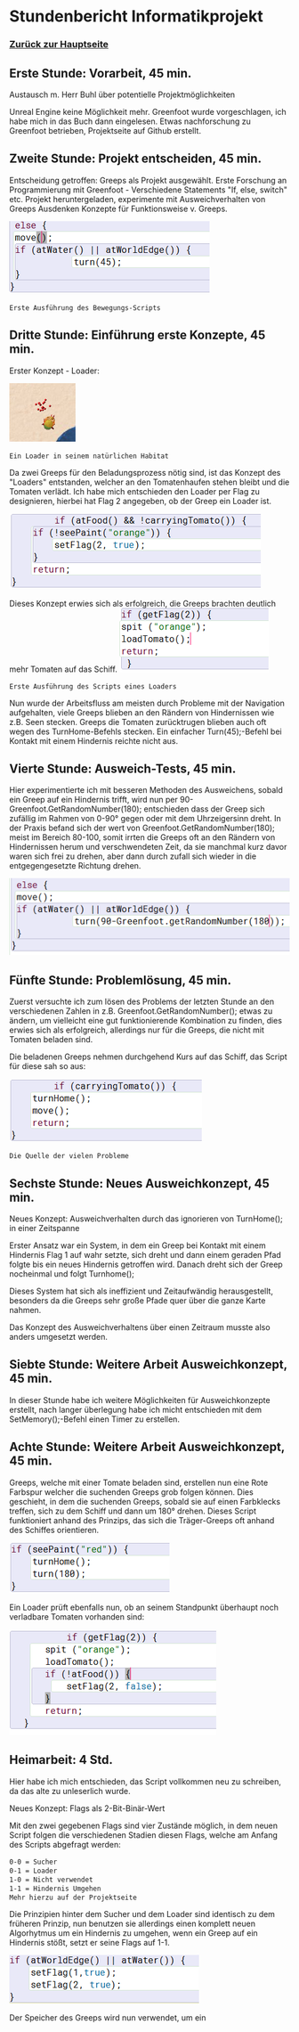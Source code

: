 # Stundenbericht Informatikprojekt

### [Zurück zur Hauptseite](https://github.com/Felixzed/InformatikProjektGreeps)

## Erste Stunde: Vorarbeit, 45 min.

Austausch m. Herr Buhl über potentielle Projektmöglichkeiten

Unreal Engine keine Möglichkeit mehr.
Greenfoot wurde vorgeschlagen, ich habe mich in das Buch dann eingelesen.
Etwas nachforschung zu Greenfoot betrieben, Projektseite auf Github erstellt. 

## Zweite Stunde: Projekt entscheiden, 45 min.

Entscheidung getroffen: Greeps als Projekt ausgewählt.
Erste Forschung an Programmierung mit Greenfoot - Verschiedene Statements "If, else, switch" etc.
Projekt heruntergeladen, experimente mit Ausweichverhalten von Greeps
Ausdenken Konzepte für Funktionsweise v. Greeps.

![Moveshitty](img/oldmovecode.PNG)
```
Erste Ausführung des Bewegungs-Scripts
```
## Dritte Stunde: Einführung erste Konzepte, 45 min.

Erster Konzept - Loader:

![Loaderinhisnaturalhabitat](img/loaderimg.PNG)
```
Ein Loader in seinem natürlichen Habitat
```


Da zwei Greeps für den Beladungsprozess nötig sind, ist das Konzept des "Loaders" entstanden, welcher an den Tomatenhaufen stehen bleibt und die Tomaten verlädt.
Ich habe mich entschieden den Loader per Flag zu designieren, hierbei hat Flag 2 angegeben, ob der Greep ein Loader ist.

![Loaderinhisnaturalhabitat](img/oldbecomeloadercode.PNG)


Dieses Konzept erwies sich als erfolgreich, die Greeps brachten deutlich mehr Tomaten auf das Schiff. 
![Loadershitty](img/oldloadercode.PNG)
```
Erste Ausführung des Scripts eines Loaders
```
Nun wurde der Arbeitsfluss am meisten durch Probleme mit der Navigation aufgehalten, viele Greeps blieben an den Rändern von Hindernissen wie z.B. Seen stecken. Greeps die Tomaten zurücktrugen blieben auch oft wegen des TurnHome-Befehls stecken.
Ein einfacher Turn(45);-Befehl bei Kontakt mit einem Hindernis reichte nicht aus.
## Vierte Stunde: Ausweich-Tests, 45 min. 

Hier experimentierte ich mit besseren Methoden des Ausweichens, sobald ein Greep auf ein Hindernis trifft, wird nun per  90-Greenfoot.GetRandomNumber(180);  entschieden dass der Greep sich zufällig im Rahmen von 0-90° gegen oder mit dem Uhrzeigersinn dreht. In der Praxis befand sich der wert von Greenfoot.GetRandomNumber(180); meist im Bereich 80-100, somit irrten die Greeps oft an den Rändern von Hindernissen herum und verschwendeten Zeit, da sie manchmal kurz davor waren sich frei zu drehen, aber dann durch zufall sich wieder in die entgegengesetzte Richtung drehen.

![Moveshitty2](img/oldmovecode2.PNG)

## Fünfte Stunde: Problemlösung, 45 min.

Zuerst versuchte ich zum lösen des Problems der letzten Stunde an den verschiedenen Zahlen in z.B. Greenfoot.GetRandomNumber(); etwas zu ändern, um vielleicht eine gut funktionierende Kombination zu finden, dies erwies sich als erfolgreich, allerdings nur für die Greeps, die nicht mit Tomaten beladen sind. 

Die beladenen Greeps nehmen durchgehend Kurs auf das Schiff, das Script für diese sah so aus:

![DörnHöme](img/evilcommands.PNG)
```
Die Quelle der vielen Probleme
```
## Sechste Stunde: Neues Ausweichkonzept, 45 min.

Neues Konzept: Ausweichverhalten durch das ignorieren von TurnHome(); in einer Zeitspanne

Erster Ansatz war ein System, in dem ein Greep bei Kontakt mit einem Hindernis Flag 1 auf wahr setzte, sich dreht und dann einem geraden Pfad folgte bis ein neues Hindernis getroffen wird. Danach dreht sich der Greep nocheinmal und folgt Turnhome();

Dieses System hat sich als ineffizient und Zeitaufwändig herausgestellt, besonders da die Greeps sehr große Pfade quer über die ganze Karte nahmen.

Das Konzept des Ausweichverhaltens über einen Zeitraum musste also anders umgesetzt werden.

## Siebte Stunde: Weitere Arbeit Ausweichkonzept, 45 min.

In dieser Stunde habe ich weitere Möglichkeiten für Ausweichkonzepte erstellt, nach langer überlegung habe ich micht entschieden mit dem SetMemory();-Befehl einen Timer zu erstellen.

## Achte Stunde: Weitere Arbeit Ausweichkonzept, 45 min.

Greeps, welche mit einer Tomate beladen sind, erstellen nun eine Rote Farbspur welcher die suchenden Greeps grob folgen können. Dies geschieht, in dem die suchenden Greeps, sobald sie auf einen Farbklecks treffen, sich zu dem Schiff und dann um 180° drehen. Dieses Script funktioniert anhand des Prinzips, das sich die Träger-Greeps oft anhand des Schiffes orientieren.

![SeePaint](img/iseered.PNG)

Ein Loader prüft ebenfalls nun, ob an seinem Standpunkt überhaupt noch verladbare Tomaten vorhanden sind: 

![Loadershitty2](img/oldloadercode2.PNG)

## Heimarbeit: 4 Std. 

Hier habe ich mich entschieden, das Script vollkommen neu zu schreiben, da das alte zu unleserlich wurde.

Neues Konzept: Flags als 2-Bit-Binär-Wert

Mit den zwei gegebenen Flags sind vier Zustände möglich, in dem neuen Script folgen die verschiedenen Stadien diesen Flags, welche am Anfang des Scripts abgefragt werden:
```
0-0 = Sucher
0-1 = Loader
1-0 = Nicht verwendet
1-1 = Hindernis Umgehen
Mehr hierzu auf der Projektseite
```
Die Prinzipien hinter dem Sucher und dem Loader sind identisch zu dem früheren Prinzip, nun benutzen sie allerdings einen komplett neuen Algorhytmus um ein Hindernis zu umgehen, wenn ein Greep auf ein Hindernis stößt, setzt er seine Flags auf 1-1.

![avoidnice](img/avoidcodenew.PNG)

Der Speicher des Greeps wird nun verwendet, um ein
